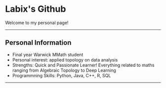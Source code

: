 # Labix's Github

Welcome to my personal page! 

---

## Personal Information

- Final year Warwick MMath student
- Personal interest: applied topology on data analysis
- Strengths: Quick and Passionate Learner! Everything related to maths ranging from Algebraic Topology to Deep Learning
- Programmning Skills: Python, Java, C++, R, SQL

---
